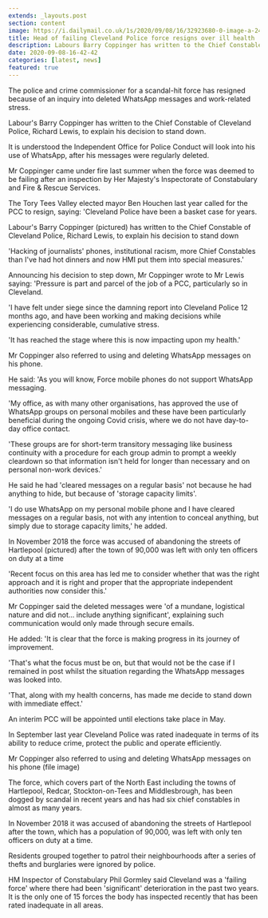 ```yaml
---
extends: _layouts.post
section: content
image: https://i.dailymail.co.uk/1s/2020/09/08/16/32923680-0-image-a-24_1599579604903.jpg 
title: Head of failing Cleveland Police force resigns over ill health 
description: Labours Barry Coppinger has written to the Chief Constable of Cleveland Police, Richard Lewis, to ask for an explanation of his decision to stand down from the UK force. 
date: 2020-09-08-16-42-42 
categories: [latest, news] 
featured: true 
--- 
```

The police and crime commissioner for a scandal-hit force has resigned because of an inquiry into deleted WhatsApp messages and work-related stress. 

Labour's Barry Coppinger has written to the Chief Constable of Cleveland Police, Richard Lewis, to explain his decision to stand down.

It is understood the Independent Office for Police Conduct will look into his use of WhatsApp, after his messages were regularly deleted.

Mr Coppinger came under fire last summer when the force was deemed to be failing after an inspection by Her Majesty's Inspectorate of Constabulary and Fire & Rescue Services.

The Tory Tees Valley elected mayor Ben Houchen last year called for the PCC to resign, saying: 'Cleveland Police have been a basket case for years.

Labour's Barry Coppinger (pictured) has written to the Chief Constable of Cleveland Police, Richard Lewis, to explain his decision to stand down

'Hacking of journalists' phones, institutional racism, more Chief Constables than I've had hot dinners and now HMI put them into special measures.'

Announcing his decision to step down, Mr Coppinger wrote to Mr Lewis saying: 'Pressure is part and parcel of the job of a PCC, particularly so in Cleveland.

'I have felt under siege since the damning report into Cleveland Police 12 months ago, and have been working and making decisions while experiencing considerable, cumulative stress.

'It has reached the stage where this is now impacting upon my health.'

Mr Coppinger also referred to using and deleting WhatsApp messages on his phone.

He said: 'As you will know, Force mobile phones do not support WhatsApp messaging.

'My office, as with many other organisations, has approved the use of WhatsApp groups on personal mobiles and these have been particularly beneficial during the ongoing Covid crisis, where we do not have day-to-day office contact.

'These groups are for short-term transitory messaging like business continuity with a procedure for each group admin to prompt a weekly cleardown so that information isn't held for longer than necessary and on personal non-work devices.'

He said he had 'cleared messages on a regular basis' not because he had anything to hide, but because of 'storage capacity limits'. 

'I do use WhatsApp on my personal mobile phone and I have cleared messages on a regular basis, not with any intention to conceal anything, but simply due to storage capacity limits,' he added.

In November 2018 the force was accused of abandoning the streets of Hartlepool (pictured) after the town of 90,000 was left with only ten officers on duty at a time

'Recent focus on this area has led me to consider whether that was the right approach and it is right and proper that the appropriate independent authorities now consider this.'

Mr Coppinger said the deleted messages were 'of a mundane, logistical nature and did not... include anything significant', explaining such communication would only made through secure emails.

He added: 'It is clear that the force is making progress in its journey of improvement.

'That's what the focus must be on, but that would not be the case if I remained in post whilst the situation regarding the WhatsApp messages was looked into.

'That, along with my health concerns, has made me decide to stand down with immediate effect.'

An interim PCC will be appointed until elections take place in May.

In September last year Cleveland Police was rated inadequate in terms of its ability to reduce crime, protect the public and operate efficiently.  

Mr Coppinger also referred to using and deleting WhatsApp messages on his phone (file image)

The force, which covers part of the North East including the towns of Hartlepool, Redcar, Stockton-on-Tees and Middlesbrough, has been dogged by scandal in recent years and has had six chief constables in almost as many years.

In November 2018 it was accused of abandoning the streets of Hartlepool after the town, which has a population of 90,000, was left with only ten officers on duty at a time.  

Residents grouped together to patrol their neighbourhoods after a series of thefts and burglaries were ignored by police.

HM Inspector of Constabulary Phil Gormley said Cleveland was a 'failing force' where there had been 'significant' deterioration in the past two years. It is the only one of 15 forces the body has inspected recently that has been rated inadequate in all areas.  

